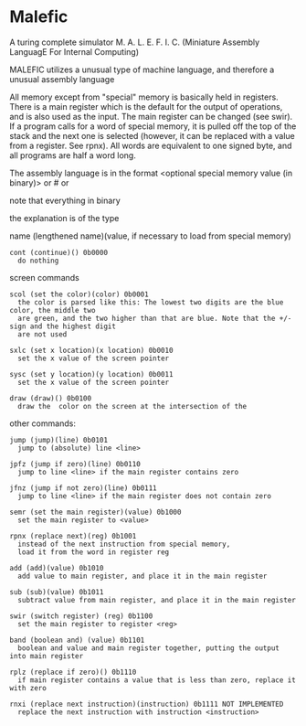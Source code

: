 # Malefic
A turing complete simulator
M. A. L. E. F. I. C. (Miniature Assembly LanguagE For Internal Computing)

MALEFIC utilizes a unusual type of machine language, and therefore a unusual assembly language

All memory except from "special" memory is basically held in registers. There is a main register which is
the default for the output of operations, and is also used as the input. The main register can be changed (see swir).
If a program calls for a word of special memory, it is pulled off the top of the stack and the next one is selected
(however, it can be replaced with a value from a register. See rpnx).
All words are equivalent to one signed byte, and all programs are half a word long.

The assembly language is in the format
<command> <optional special memory value (in binary)> <optional comment>
or
\# <optional comment>
or
<newline>


note that everything  in binary

the explanation is of the type

  name (lengthened name)(value, if necessary to load from special memory) <location>

    cont (continue)() 0b0000
      do nothing

screen commands

    scol (set the color)(color) 0b0001
      the color is parsed like this: The lowest two digits are the blue color, the middle two
      are green, and the two higher than that are blue. Note that the +/- sign and the highest digit
      are not used

    sxlc (set x location)(x location) 0b0010
      set the x value of the screen pointer

    sysc (set y location)(y location) 0b0011
      set the x value of the screen pointer

    draw (draw)() 0b0100
      draw the  color on the screen at the intersection of the

other commands:

    jump (jump)(line) 0b0101
      jump to (absolute) line <line>

    jpfz (jump if zero)(line) 0b0110
      jump to line <line> if the main register contains zero

    jfnz (jump if not zero)(line) 0b0111
      jump to line <line> if the main register does not contain zero

    semr (set the main register)(value) 0b1000
      set the main register to <value>

    rpnx (replace next)(reg) 0b1001
      instead of the next instruction from special memory,
      load it from the word in register reg

    add (add)(value) 0b1010
      add value to main register, and place it in the main register

    sub (sub)(value) 0b1011
      subtract value from main register, and place it in the main register

    swir (switch register) (reg) 0b1100
      set the main register to register <reg>

    band (boolean and) (value) 0b1101
      boolean and value and main register together, putting the output into main register

    rplz (replace if zero)() 0b1110
      if main register contains a value that is less than zero, replace it with zero

    rnxi (replace next instruction)(instruction) 0b1111 NOT IMPLEMENTED
      replace the next instruction with instruction <instruction>
